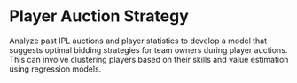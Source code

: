 # Player Auction Strategy

Analyze past IPL auctions and player statistics to develop a model that suggests optimal bidding strategies for team owners during player auctions. This can involve clustering players based on their skills and value estimation using regression models.
